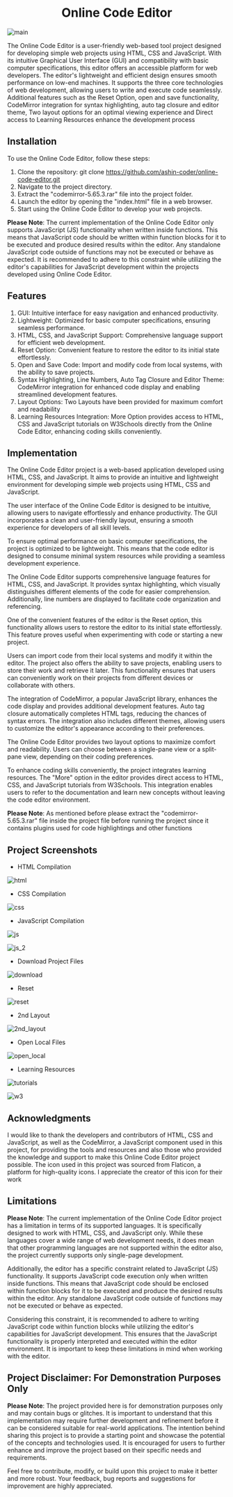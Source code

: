 <h1 align="center" id="title">Online Code Editor</h1>

![main](https://github.com/ashin-coder/online-code-editor/assets/73836674/057879e2-0d55-46c7-a95b-7c8613b7f3e1)

The Online Code Editor is a user-friendly web-based tool project designed for developing simple web projects using HTML, CSS and JavaScript. With its intuitive Graphical User Interface (GUI) and compatibility with basic computer specifications, this editor offers an accessible platform for web developers. The editor's lightweight and efficient design ensures smooth performance on low-end machines. It supports the three core technologies of web development, allowing users to write and execute code seamlessly. Additional features such as the Reset Option, open and save functionality, CodeMirror integration for syntax highlighting, auto tag closure and editor theme, Two layout options for an optimal viewing experience and Direct access to Learning Resources enhance the development process

## Installation

To use the Online Code Editor, follow these steps:

1. Clone the repository: git clone https://github.com/ashin-coder/online-code-editor.git
2. Navigate to the project directory.
3. Extract the "codemirror-5.65.3.rar" file into the project folder.
4. Launch the editor by opening the "index.html" file in a web browser.
5. Start using the Online Code Editor to develop your web projects.

**Please Note**: The current implementation of the Online Code Editor only supports JavaScript (JS) functionality when written inside functions. This means that JavaScript code should be written within function blocks for it to be executed and produce desired results within the editor. Any standalone JavaScript code outside of functions may not be executed or behave as expected. It is recommended to adhere to this constraint while utilizing the editor's capabilities for JavaScript development within the projects developed using Online Code Editor.

## Features

1. GUI: Intuitive interface for easy navigation and enhanced productivity.
2. Lightweight: Optimized for basic computer specifications, ensuring seamless performance.
3. HTML, CSS, and JavaScript Support: Comprehensive language support for efficient web development.
4. Reset Option: Convenient feature to restore the editor to its initial state effortlessly.
5. Open and Save Code: Import and modify code from local systems, with the ability to save projects.
6. Syntax Highlighting, Line Numbers, Auto Tag Closure and Editor Theme: CodeMirror integration for enhanced code display and enabling streamlined development features.
7. Layout Options: Two Layouts have been provided for maximum comfort and readability
8. Learning Resources Integration: More Option provides access to HTML, CSS and JavaScript tutorials on W3Schools directly from the Online Code Editor, enhancing coding skills conveniently.

## Implementation

The Online Code Editor project is a web-based application developed using HTML, CSS, and JavaScript. It aims to provide an intuitive and lightweight environment for developing simple web projects using HTML, CSS and JavaScript.

The user interface of the Online Code Editor is designed to be intuitive, allowing users to navigate effortlessly and enhance productivity. The GUI incorporates a clean and user-friendly layout, ensuring a smooth experience for developers of all skill levels.

To ensure optimal performance on basic computer specifications, the project is optimized to be lightweight. This means that the code editor is designed to consume minimal system resources while providing a seamless development experience.

The Online Code Editor supports comprehensive language features for HTML, CSS, and JavaScript. It provides syntax highlighting, which visually distinguishes different elements of the code for easier comprehension. Additionally, line numbers are displayed to facilitate code organization and referencing.

One of the convenient features of the editor is the Reset option, this functionality allows users to restore the editor to its initial state effortlessly. This feature proves useful when experimenting with code or starting a new project.

Users can import code from their local systems and modify it within the editor. The project also offers the ability to save projects, enabling users to store their work and retrieve it later. This functionality ensures that users can conveniently work on their projects from different devices or collaborate with others.

The integration of CodeMirror, a popular JavaScript library, enhances the code display and provides additional development features. Auto tag closure automatically completes HTML tags, reducing the chances of syntax errors. The integration also includes different themes, allowing users to customize the editor's appearance according to their preferences.

The Online Code Editor provides two layout options to maximize comfort and readability. Users can choose between a single-pane view or a split-pane view, depending on their coding preferences.

To enhance coding skills conveniently, the project integrates learning resources. The "More" option in the editor provides direct access to HTML, CSS, and JavaScript tutorials from W3Schools. This integration enables users to refer to the documentation and learn new concepts without leaving the code editor environment.

**Please Note**: As mentioned before please extract the "codemirror-5.65.3.rar" file inside the project file before running the project since it contains plugins used for code highlightings and other functions

## Project Screenshots

* HTML Compilation
  
![html](https://github.com/ashin-coder/online-code-editor/assets/73836674/6f315025-fa79-481e-bc33-e8fec5fc36de)

* CSS Compilation

![css](https://github.com/ashin-coder/online-code-editor/assets/73836674/66d38d72-9813-4765-a823-733cc406f89b)

* JavaScript Compilation

![js](https://github.com/ashin-coder/online-code-editor/assets/73836674/39f0f1df-8d1a-4172-acd2-b237b4e1c46c)

![js_2](https://github.com/ashin-coder/online-code-editor/assets/73836674/095a1009-057c-4765-a64c-07d4f2c7b0a1)

* Download Project Files

![download](https://github.com/ashin-coder/online-code-editor/assets/73836674/1b7f8d9f-cdbc-4b6a-adc8-7f7a76fbb828)

* Reset

![reset](https://github.com/ashin-coder/online-code-editor/assets/73836674/fa1d6b87-3f2f-426c-a69e-c9e3d3de7889)

* 2nd Layout

![2nd_layout](https://github.com/ashin-coder/online-code-editor/assets/73836674/c68dca67-a926-43a9-a1e8-c92265fbef99)

* Open Local Files
   
![open_local](https://github.com/ashin-coder/online-code-editor/assets/73836674/55a14351-d82f-4a8d-90c0-14afb835a042)

* Learning Resources

![tutorials](https://github.com/ashin-coder/online-code-editor/assets/73836674/aea03710-45f4-4732-a126-131714399764)

![w3](https://github.com/ashin-coder/online-code-editor/assets/73836674/de0099d0-2cef-4ec4-9c76-0dc3bdddce28)

## Acknowledgments

I would like to thank the developers and contributors of HTML, CSS and JavaScript, as well as the CodeMirror, a JavaScript component used in this project, for providing the tools and resources and also those who provided the knowledge and support to make this Online Code Editor project possible. The icon used in this project was sourced from Flaticon, a platform for high-quality icons. I appreciate the creator of this icon for their work

## Limitations

**Please Note**: The current implementation of the Online Code Editor project has a limitation in terms of its supported languages. It is specifically designed to work with HTML, CSS, and JavaScript only. While these languages cover a wide range of web development needs, it does mean that other programming languages are not supported within the editor also, the project currently supports only single-page development.

Additionally, the editor has a specific constraint related to JavaScript (JS) functionality. It supports JavaScript code execution only when written inside functions. This means that JavaScript code should be enclosed within function blocks for it to be executed and produce the desired results within the editor. Any standalone JavaScript code outside of functions may not be executed or behave as expected.

Considering this constraint, it is recommended to adhere to writing JavaScript code within function blocks while utilizing the editor's capabilities for JavaScript development. This ensures that the JavaScript functionality is properly interpreted and executed within the editor environment. It is important to keep these limitations in mind when working with the editor. 

## Project Disclaimer: For Demonstration Purposes Only

**Please Note**: The project provided here is for demonstration purposes only and may contain bugs or glitches. It is important to understand that this implementation may require further development and refinement before it can be considered suitable for real-world applications. The intention behind sharing this project is to provide a starting point and showcase the potential of the concepts and technologies used. It is encouraged for users to further enhance and improve the project based on their specific needs and requirements.

Feel free to contribute, modify, or build upon this project to make it better and more robust. Your feedback, bug reports and suggestions for improvement are highly appreciated. 




